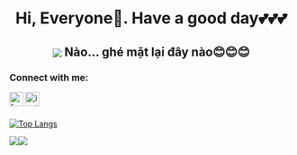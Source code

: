 <h1 align="center"> Hi, Everyone🐾. Have a good day💕💕💕 </h1>

<h2 align="center"> <img src="https://user-images.githubusercontent.com/71754731/143772295-3cbff4c7-6b31-4591-a452-d97a0d7ff83c.gif" with="100" heigh="100" align="center"> Nào... ghé mặt lại đây nào😊😊😊 </h2>
  
### Connect with me: 
[<img align="left" alt="facebook" width="25px" src="https://cdn-icons-png.flaticon.com/512/5968/5968764.png" />][facebook]
[<img align="left" alt="instagram" width="25px" src="https://cdn-icons-png.flaticon.com/512/2111/2111463.png" />][instagram]
  
<br/> <br/>

[![Top Langs](https://github-readme-stats.vercel.app/api/top-langs/?username=hi-uta27&layout=compact&theme=radical)](https://github.com/hi-uta27)

  
[facebook]: https://www.facebook.com/TaHieu2709/
[instagram]: https://www.instagram.com/tvh279/

<div style="display: flex; flex-direction: row;">
  <img src="https://github-readme-stats.vercel.app/api?username=hi-uta27&show_icons=true&theme=radical" />
  <img class="img" src="https://github-readme-stats.vercel.app/api/top-langs/?username=hi-uta27&layout=compact&theme=radical&langs_count=8" />
</div>
